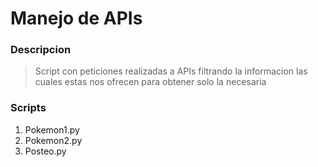 # Manejo de APIs

### Descripcion
>Script con peticiones realizadas a APIs filtrando la informacion las cuales estas nos ofrecen para obtener solo la necesaria


### Scripts

1. Pokemon1.py
2. Pokemon2.py
3. Posteo.py